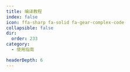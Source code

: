 ```yaml
---
title: 编译教程
index: false
icon: ffa-sharp fa-solid fa-gear-complex-code
collapsible: false
dir:
  order: 233
category:
  - 使用指南

headerDepth: 6
---
```


<AutoCatalog />


